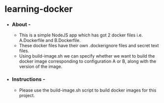 # learning-docker

- ### About -

  - This is a simple NodeJS app which has got 2 docker files i.e. A.Dockerfile and B.Dockerfile.
  - These docker files have their own .dockerignore files and secret text files.
  - Using build-image.sh we can specify whether we want to build the docker image corresponding to configuration A or B, along with the version of the image.
- ### Instructions -

  - Please use the build-image.sh script to build docker images for this project.
